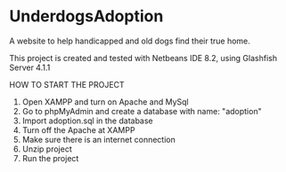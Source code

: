 # UnderdogsAdoption
A website to help handicapped and old dogs find their true home.

This project is created and tested with Netbeans IDE 8.2, using Glashfish Server 4.1.1

HOW TO START THE PROJECT

1. Open XAMPP and turn on Apache and MySql
2. Go to phpMyAdmin and create a database with name: "adoption"
3. Import adoption.sql in the database
4. Turn off the Apache at XAMPP
5. Make sure there is an internet connection
6. Unzip project
7. Run the project

